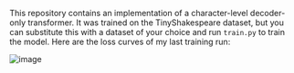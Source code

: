 This repository contains an implementation of a character-level decoder-only transformer. It was trained on the TinyShakespeare dataset, but you can substitute this with a dataset of your choice and run `train.py` to train the model. Here are the loss curves of my last training run:

![image](https://github.com/user-attachments/assets/7393840e-622a-46bf-9dd4-02cad7c1900b)
